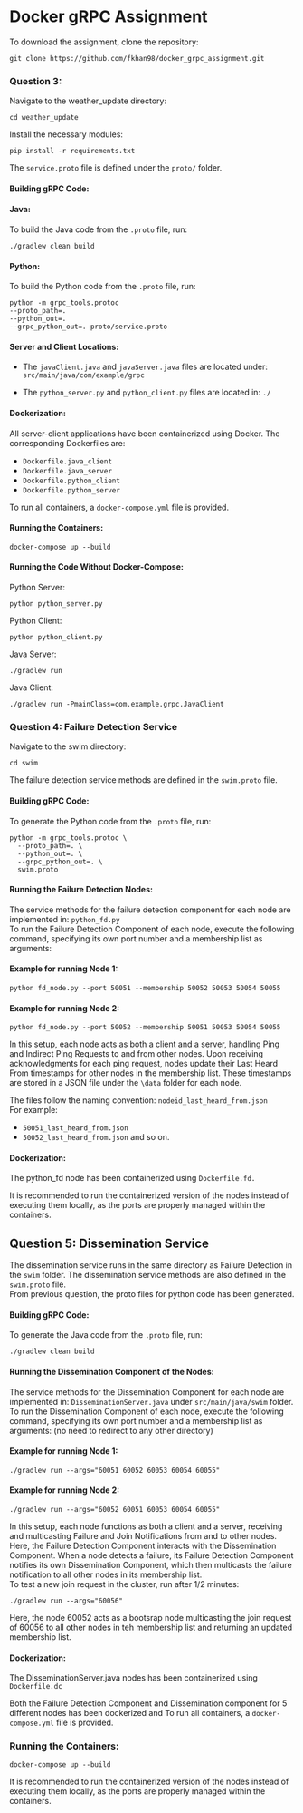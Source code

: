 # Docker gRPC Assignment



To download the assignment, clone the repository:

```console
git clone https://github.com/fkhan98/docker_grpc_assignment.git
```



### Question 3:
Navigate to the weather_update directory:

```console
cd weather_update
```


Install the necessary modules:

```console
pip install -r requirements.txt
```


The `service.proto` file is defined under the `proto/` folder.

#### Building gRPC Code:

#### Java:
To build the Java code from the `.proto` file, run:


```
./gradlew clean build
```



#### Python:
To build the Python code from the `.proto` file, run:

```console
python -m grpc_tools.protoc
--proto_path=.
--python_out=.
--grpc_python_out=. proto/service.proto
```


#### Server and Client Locations:

- The `javaClient.java` and `javaServer.java` files are located under:
`src/main/java/com/example/grpc`



- The `python_server.py` and `python_client.py` files are located in:
`./`


#### Dockerization:

All server-client applications have been containerized using Docker. The corresponding Dockerfiles are:

- `Dockerfile.java_client`
- `Dockerfile.java_server`
- `Dockerfile.python_client`
- `Dockerfile.python_server`

To run all containers, a `docker-compose.yml` file is provided.

#### Running the Containers:

```console
docker-compose up --build
```

#### Running the Code Without Docker-Compose:
Python Server:
```console
python python_server.py
```
Python Client:
```console
python python_client.py
```
Java Server:
```console
./gradlew run
```
Java Client:
```console
./gradlew run -PmainClass=com.example.grpc.JavaClient
```

### Question 4: Failure Detection Service
Navigate to the swim directory:

```console
cd swim
```

The failure detection service methods are defined in the `swim.proto` file.

#### Building gRPC Code:
To generate the Python code from the `.proto` file, run:

```console
python -m grpc_tools.protoc \
  --proto_path=. \
  --python_out=. \
  --grpc_python_out=. \
  swim.proto
```

#### Running the Failure Detection Nodes:
The service methods for the failure detection component for each node are implemented in: `python_fd.py`
<br>
To run the Failure Detection Component of each node, execute the following command, specifying its own port number and a membership list as arguments:

#### Example for running Node 1:
```console
python fd_node.py --port 50051 --membership 50052 50053 50054 50055
```
#### Example for running Node 2:
```console
python fd_node.py --port 50052 --membership 50051 50053 50054 50055
```

In this setup, each node acts as both a client and a server, handling Ping and Indirect Ping Requests to and from other nodes. Upon receiving acknowledgments for each ping request, nodes update their Last Heard From timestamps for other nodes in the membership list. These timestamps are stored in a JSON file under the `\data` folder for each node.

The files follow the naming convention: `nodeid_last_heard_from.json`
<br>
For example:

- `50051_last_heard_from.json`
- `50052_last_heard_from.json`
and so on.


#### Dockerization:
The python_fd node has been containerized using `Dockerfile.fd.`

It is recommended to run the containerized version of the nodes instead of executing them locally, as the ports are properly managed within the containers.

## Question 5: Dissemination Service

The dissemination service runs in the same directory as Failure Detection in the `swim` folder.
The dissemination service methods are also defined in the `swim.proto` file.
<br>
From previous question, the proto files for python code has been generated.


#### Building gRPC Code:
To generate the Java code from the `.proto` file, run:
```console
./gradlew clean build
```

#### Running the Dissemination Component of the Nodes:
The service methods for the Dissemination Component for each node are implemented in: `DisseminationServer.java` under `src/main/java/swim` folder.
<br>
To run the Dissemination Component of each node, execute the following command, specifying its own port number and a membership list as arguments: (no need to redirect to any other directory)

#### Example for running Node 1:
```console
./gradlew run --args="60051 60052 60053 60054 60055"
```
#### Example for running Node 2:
```console
./gradlew run --args="60052 60051 60053 60054 60055"
```

In this setup, each node functions as both a client and a server, receiving and multicasting Failure and Join Notifications from and to other nodes. Here, the Failure Detection Component interacts with the Dissemination Component. When a node detects a failure, its Failure Detection Component notifies its own Dissemination Component, which then multicasts the failure notification to all other nodes in its membership list.
<br>
To test a new join request in the cluster, run after 1/2 minutes:

```console
./gradlew run --args="60056"
```
Here, the node 60052 acts as a bootsrap node multicasting the join request of 60056 to all other nodes in teh membership list and returning an updated membership list.

#### Dockerization:
The DisseminationServer.java nodes has been containerized using `Dockerfile.dc`

Both the Failure Detection Component and Dissemination component for 5 different nodes has been dockerized and
To run all containers, a `docker-compose.yml` file is provided. 

### Running the Containers:

```console
docker-compose up --build
```

It is recommended to run the containerized version of the nodes instead of executing them locally, as the ports are properly managed within the containers.